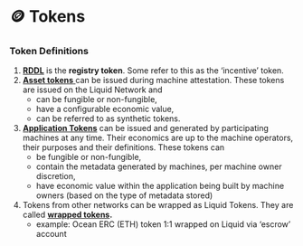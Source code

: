 # 🪙 Tokens

### Token Definitions

1. [**RDDL**](rddl-token.md) is the **registry token**. Some refer to this as the ‘incentive’ token.
2. [**Asset tokens** ](asset-tokens.md)can be issued during machine attestation. These tokens are issued on the Liquid Network and
   * can be fungible or non-fungible,
   * have a configurable economic value,
   * can be referred to as synthetic tokens.
3. [**Application Tokens**](application-tokens.md) can be issued and generated by participating machines at any time. Their economics are up to the machine operators, their purposes and their definitions. These tokens can&#x20;
   * be fungible or non-fungible,
   * contain the metadata generated by machines, per machine owner discretion,
   * have economic value within the application being built by machine owners (based on the type of metadata stored)
4. Tokens from other networks can be wrapped as Liquid Tokens. They are called [**wrapped tokens**](wrapped-tokens.md)**.**
   * example: Ocean ERC (ETH) token 1:1 wrapped on Liquid via ‘escrow’ account
